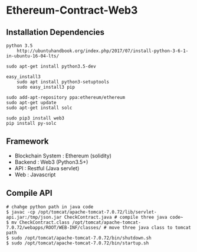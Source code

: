 # Ethereum-Contract-Web3

## Installation Dependencies
```
python 3.5
	http://ubuntuhandbook.org/index.php/2017/07/install-python-3-6-1-in-ubuntu-16-04-lts/

sudo apt-get install python3.5-dev

easy_install3
	sudo apt install python3-setuptools
	sudo easy_install3 pip

sudo add-apt-repository ppa:ethereum/ethereum
sudo apt-get update
sudo apt-get install solc

sudo pip3 install web3
pip install py-solc
```

## Framework
  - Blockchain System : Ethereum (solidity)
  - Backend : Web3 (Python3.5+)
  - API : Restful (Java servlet)
  - Web : Javascript

## Compile API
```
# chahge python path in java code
$ javac -cp /opt/tomcat/apache-tomcat-7.0.72/lib/servlet-api.jar:/tmp/json.jar CheckContract.java # compile three java code~
$ mv CheckContract.class /opt/tomcat/apache-tomcat-7.0.72/webapps/ROOT/WEB-INF/classes/ # move three java class to tomcat path
$ sudo /opt/tomcat/apache-tomcat-7.0.72/bin/shutdown.sh
$ sudo /opt/tomcat/apache-tomcat-7.0.72/bin/startup.sh
```
